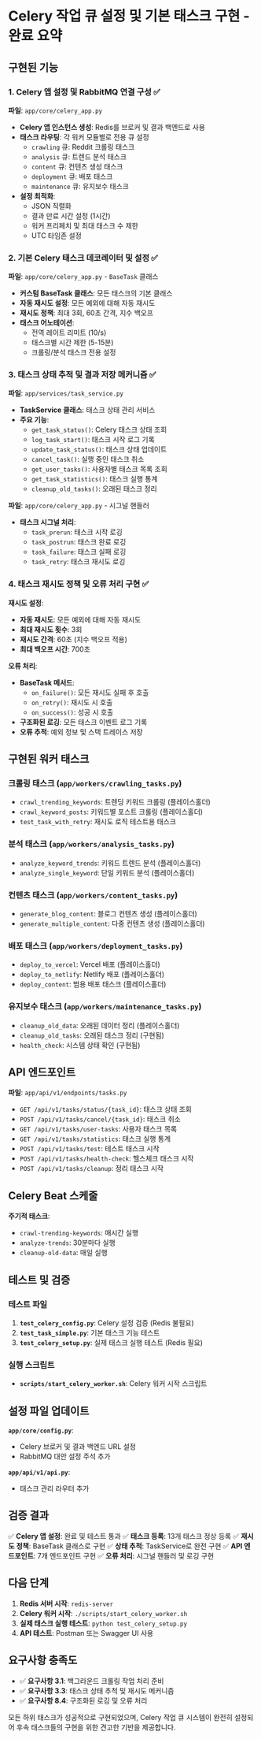 # Celery 작업 큐 설정 및 기본 태스크 구현 - 완료 요약

## 구현된 기능

### 1. Celery 앱 설정 및 RabbitMQ 연결 구성 ✅

**파일**: `app/core/celery_app.py`

- **Celery 앱 인스턴스 생성**: Redis를 브로커 및 결과 백엔드로 사용
- **태스크 라우팅**: 각 워커 모듈별로 전용 큐 설정
  - `crawling` 큐: Reddit 크롤링 태스크
  - `analysis` 큐: 트렌드 분석 태스크  
  - `content` 큐: 컨텐츠 생성 태스크
  - `deployment` 큐: 배포 태스크
  - `maintenance` 큐: 유지보수 태스크
- **설정 최적화**: 
  - JSON 직렬화
  - 결과 만료 시간 설정 (1시간)
  - 워커 프리페치 및 최대 태스크 수 제한
  - UTC 타임존 설정

### 2. 기본 Celery 태스크 데코레이터 및 설정 ✅

**파일**: `app/core/celery_app.py` - `BaseTask` 클래스

- **커스텀 BaseTask 클래스**: 모든 태스크의 기본 클래스
- **자동 재시도 설정**: 모든 예외에 대해 자동 재시도
- **재시도 정책**: 최대 3회, 60초 간격, 지수 백오프
- **태스크 어노테이션**: 
  - 전역 레이트 리미트 (10/s)
  - 태스크별 시간 제한 (5-15분)
  - 크롤링/분석 태스크 전용 설정

### 3. 태스크 상태 추적 및 결과 저장 메커니즘 ✅

**파일**: `app/services/task_service.py`

- **TaskService 클래스**: 태스크 상태 관리 서비스
- **주요 기능**:
  - `get_task_status()`: Celery 태스크 상태 조회
  - `log_task_start()`: 태스크 시작 로그 기록
  - `update_task_status()`: 태스크 상태 업데이트
  - `cancel_task()`: 실행 중인 태스크 취소
  - `get_user_tasks()`: 사용자별 태스크 목록 조회
  - `get_task_statistics()`: 태스크 실행 통계
  - `cleanup_old_tasks()`: 오래된 태스크 정리

**파일**: `app/core/celery_app.py` - 시그널 핸들러

- **태스크 시그널 처리**:
  - `task_prerun`: 태스크 시작 로깅
  - `task_postrun`: 태스크 완료 로깅
  - `task_failure`: 태스크 실패 로깅
  - `task_retry`: 태스크 재시도 로깅

### 4. 태스크 재시도 정책 및 오류 처리 구현 ✅

**재시도 설정**:
- **자동 재시도**: 모든 예외에 대해 자동 재시도
- **최대 재시도 횟수**: 3회
- **재시도 간격**: 60초 (지수 백오프 적용)
- **최대 백오프 시간**: 700초

**오류 처리**:
- **BaseTask 메서드**:
  - `on_failure()`: 모든 재시도 실패 후 호출
  - `on_retry()`: 재시도 시 호출
  - `on_success()`: 성공 시 호출
- **구조화된 로깅**: 모든 태스크 이벤트 로그 기록
- **오류 추적**: 예외 정보 및 스택 트레이스 저장

## 구현된 워커 태스크

### 크롤링 태스크 (`app/workers/crawling_tasks.py`)
- `crawl_trending_keywords`: 트렌딩 키워드 크롤링 (플레이스홀더)
- `crawl_keyword_posts`: 키워드별 포스트 크롤링 (플레이스홀더)
- `test_task_with_retry`: 재시도 로직 테스트용 태스크

### 분석 태스크 (`app/workers/analysis_tasks.py`)
- `analyze_keyword_trends`: 키워드 트렌드 분석 (플레이스홀더)
- `analyze_single_keyword`: 단일 키워드 분석 (플레이스홀더)

### 컨텐츠 태스크 (`app/workers/content_tasks.py`)
- `generate_blog_content`: 블로그 컨텐츠 생성 (플레이스홀더)
- `generate_multiple_content`: 다중 컨텐츠 생성 (플레이스홀더)

### 배포 태스크 (`app/workers/deployment_tasks.py`)
- `deploy_to_vercel`: Vercel 배포 (플레이스홀더)
- `deploy_to_netlify`: Netlify 배포 (플레이스홀더)
- `deploy_content`: 범용 배포 태스크 (플레이스홀더)

### 유지보수 태스크 (`app/workers/maintenance_tasks.py`)
- `cleanup_old_data`: 오래된 데이터 정리 (플레이스홀더)
- `cleanup_old_tasks`: 오래된 태스크 정리 (구현됨)
- `health_check`: 시스템 상태 확인 (구현됨)

## API 엔드포인트

**파일**: `app/api/v1/endpoints/tasks.py`

- `GET /api/v1/tasks/status/{task_id}`: 태스크 상태 조회
- `POST /api/v1/tasks/cancel/{task_id}`: 태스크 취소
- `GET /api/v1/tasks/user-tasks`: 사용자 태스크 목록
- `GET /api/v1/tasks/statistics`: 태스크 실행 통계
- `POST /api/v1/tasks/test`: 테스트 태스크 시작
- `POST /api/v1/tasks/health-check`: 헬스체크 태스크 시작
- `POST /api/v1/tasks/cleanup`: 정리 태스크 시작

## Celery Beat 스케줄

**주기적 태스크**:
- `crawl-trending-keywords`: 매시간 실행
- `analyze-trends`: 30분마다 실행
- `cleanup-old-data`: 매일 실행

## 테스트 및 검증

### 테스트 파일
1. **`test_celery_config.py`**: Celery 설정 검증 (Redis 불필요)
2. **`test_task_simple.py`**: 기본 태스크 기능 테스트
3. **`test_celery_setup.py`**: 실제 태스크 실행 테스트 (Redis 필요)

### 실행 스크립트
- **`scripts/start_celery_worker.sh`**: Celery 워커 시작 스크립트

## 설정 파일 업데이트

**`app/core/config.py`**:
- Celery 브로커 및 결과 백엔드 URL 설정
- RabbitMQ 대안 설정 주석 추가

**`app/api/v1/api.py`**:
- 태스크 관리 라우터 추가

## 검증 결과

✅ **Celery 앱 설정**: 완료 및 테스트 통과
✅ **태스크 등록**: 13개 태스크 정상 등록
✅ **재시도 정책**: BaseTask 클래스로 구현
✅ **상태 추적**: TaskService로 완전 구현
✅ **API 엔드포인트**: 7개 엔드포인트 구현
✅ **오류 처리**: 시그널 핸들러 및 로깅 구현

## 다음 단계

1. **Redis 서버 시작**: `redis-server`
2. **Celery 워커 시작**: `./scripts/start_celery_worker.sh`
3. **실제 태스크 실행 테스트**: `python test_celery_setup.py`
4. **API 테스트**: Postman 또는 Swagger UI 사용

## 요구사항 충족도

- ✅ **요구사항 3.1**: 백그라운드 크롤링 작업 처리 준비
- ✅ **요구사항 3.3**: 태스크 상태 추적 및 재시도 메커니즘
- ✅ **요구사항 8.4**: 구조화된 로깅 및 오류 처리

모든 하위 태스크가 성공적으로 구현되었으며, Celery 작업 큐 시스템이 완전히 설정되어 후속 태스크들의 구현을 위한 견고한 기반을 제공합니다.